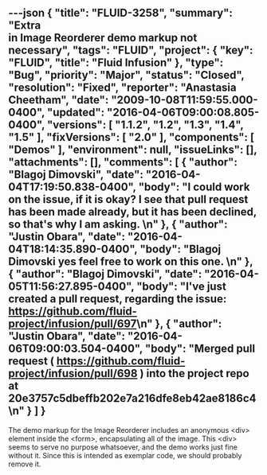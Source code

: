 ---json
{
  "title": "FLUID-3258",
  "summary": "Extra <div> in Image Reorderer demo markup not necessary",
  "tags": "FLUID",
  "project": {
    "key": "FLUID",
    "title": "Fluid Infusion"
  },
  "type": "Bug",
  "priority": "Major",
  "status": "Closed",
  "resolution": "Fixed",
  "reporter": "Anastasia Cheetham",
  "date": "2009-10-08T11:59:55.000-0400",
  "updated": "2016-04-06T09:00:08.805-0400",
  "versions": [
    "1.1.2",
    "1.2",
    "1.3",
    "1.4",
    "1.5"
  ],
  "fixVersions": [
    "2.0"
  ],
  "components": [
    "Demos"
  ],
  "environment": null,
  "issueLinks": [],
  "attachments": [],
  "comments": [
    {
      "author": "Blagoj Dimovski",
      "date": "2016-04-04T17:19:50.838-0400",
      "body": "I could work on the issue, if it is okay? I see that pull request has been made already, but it has been declined, so that's why I am asking.&#x20;\n"
    },
    {
      "author": "Justin Obara",
      "date": "2016-04-04T18:14:35.890-0400",
      "body": "Blagoj Dimovski yes feel free to work on this one.&#x20;\n"
    },
    {
      "author": "Blagoj Dimovski",
      "date": "2016-04-05T11:56:27.895-0400",
      "body": "I've just created a pull request, regarding the issue: <https://github.com/fluid-project/infusion/pull/697>\n"
    },
    {
      "author": "Justin Obara",
      "date": "2016-04-06T09:00:03.504-0400",
      "body": "Merged pull request ( <https://github.com/fluid-project/infusion/pull/698> ) into the project repo at 20e3757c5dbeffb202e7a216dfe8eb42ae8186c4\n"
    }
  ]
}
---
The demo markup for the Image Reorderer includes an anonymous \<div> element inside the \<form>, encapsulating all of the image. This \<div> seems to serve no purpose whatsoever, and the demo works just fine without it. Since this is intended as exemplar code, we should probably remove it.

        